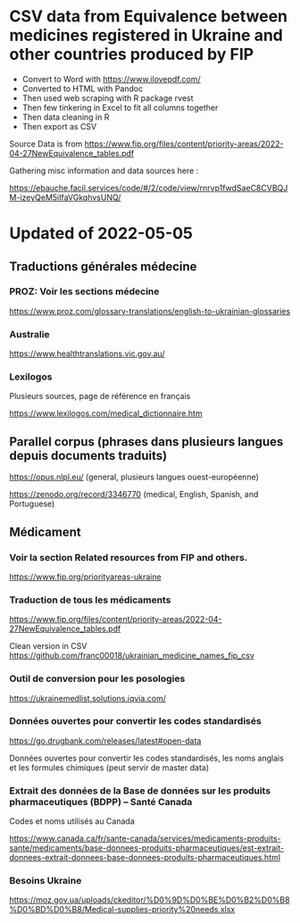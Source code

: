 # CSV data from Equivalence between medicines registered in Ukraine and other countries produced by FIP

- Convert to Word with https://www.ilovepdf.com/
- Converted to HTML with Pandoc
- Then used web scraping with R package rvest
- Then few tinkering in Excel to fit all columns together
- Then data cleaning in R
- Then export as CSV

Source Data is from https://www.fip.org/files/content/priority-areas/2022-04-27NewEquivalence_tables.pdf

Gathering misc information and data sources here : 

https://ebauche.facil.services/code/#/2/code/view/rnrvp1fwdSaeC8CVBQJM-izeyQeM5iIfaVGkqhvsUNQ/

# Updated of 2022-05-05

## Traductions générales médecine

### PROZ: Voir les sections médecine

https://www.proz.com/glossary-translations/english-to-ukrainian-glossaries

### Australie

https://www.healthtranslations.vic.gov.au/

### Lexilogos

Plusieurs sources, page de référence en français

https://www.lexilogos.com/medical_dictionnaire.htm

## Parallel corpus (phrases dans plusieurs langues depuis documents traduits)

https://opus.nlpl.eu/ (general, plusieurs langues ouest-européenne)

https://zenodo.org/record/3346770 (medical, English, Spanish, and Portuguese)

## Médicament

### Voir la section Related resources from FIP and others.

https://www.fip.org/priorityareas-ukraine

### Traduction de tous les médicaments

https://www.fip.org/files/content/priority-areas/2022-04-27NewEquivalence_tables.pdf

Clean version in CSV
https://github.com/franc00018/ukrainian_medicine_names_fip_csv

### Outil de conversion pour les posologies

https://ukrainemedlist.solutions.iqvia.com/

### Données ouvertes pour convertir les codes standardisés

https://go.drugbank.com/releases/latest#open-data

Données ouvertes pour convertir les codes standardisés, les noms anglais et les formules chimiques (peut servir de master data)

### Extrait des données de la Base de données sur les produits pharmaceutiques (BDPP) – Santé Canada

Codes et noms utilisés au Canada

https://www.canada.ca/fr/sante-canada/services/medicaments-produits-sante/medicaments/base-donnees-produits-pharmaceutiques/est-extrait-donnees-extrait-donnees-base-donnees-produits-pharmaceutiques.html

### Besoins Ukraine

https://moz.gov.ua/uploads/ckeditor/%D0%9D%D0%BE%D0%B2%D0%B8%D0%BD%D0%B8/Medical-supplies-priority%20needs.xlsx
